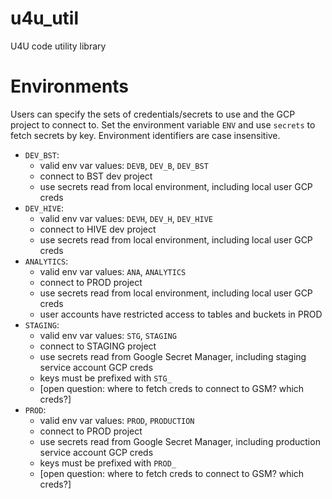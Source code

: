 # u4u_util
U4U code utility library

# Environments
Users can specify the sets of credentials/secrets to use and the GCP project to connect to.
Set the environment variable `ENV` and use `secrets` to fetch secrets by key.
Environment identifiers are case insensitive.

* `DEV_BST`:
    * valid env var values: `DEVB`, `DEV_B`, `DEV_BST`
    * connect to BST dev project
    * use secrets read from local environment, including local user GCP creds
* `DEV_HIVE`:
    * valid env var values: `DEVH`, `DEV_H`, `DEV_HIVE`
    * connect to HIVE dev project
    * use secrets read from local environment, including local user GCP creds
* `ANALYTICS`:
    * valid env var values: `ANA`, `ANALYTICS`
    * connect to PROD project
    * use secrets read from local environment, including local user GCP creds
    * user accounts have restricted access to tables and buckets in PROD
* `STAGING`:
    * valid env var values: `STG`, `STAGING`
    * connect to STAGING project
    * use secrets read from Google Secret Manager, including staging service account GCP creds
    * keys must be prefixed with `STG_`
    * [open question: where to fetch creds to connect to GSM? which creds?]
* `PROD`:
    * valid env var values: `PROD`, `PRODUCTION`
    * connect to PROD project
    * use secrets read from Google Secret Manager, including production service account GCP creds
    * keys must be prefixed with `PROD_`
    * [open question: where to fetch creds to connect to GSM? which creds?]
